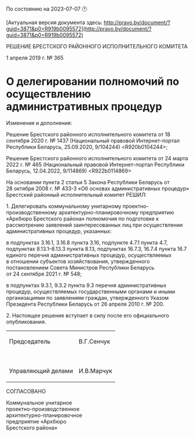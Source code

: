 По состоянию на 2023-07-07 &#x1F550;

[Актуальная версия документа здесь: http://pravo.by/document/?guid=3871&p0=R919b0095572](http://pravo.by/document/?guid=3871&p0=R919b0095572)

<p>РЕШЕНИЕ БРЕСТСКОГО РАЙОННОГО ИСПОЛНИТЕЛЬНОГО КОМИТЕТА</p>
<p>1 апреля 2019 г. № 365</p>
<h1>О делегировании полномочий по осуществлению административных процедур</h1>
<p>Изменения и дополнения:</p>
<p>Решение Брестского районного исполнительного комитета от 18 сентября 2020 г. № 1437 (Национальный правовой Интернет-портал Республики Беларусь, 25.09.2020, 9/104244) &lt;R920b0104244&gt;;</p>
<p>Решение Брестского районного исполнительного комитета от 24 марта 2022 г. № 465 (Национальный правовой Интернет-портал Республики Беларусь, 12.04.2022, 9/114869) &lt;R922b0114869&gt;</p>
<p></p>
<p>На основании пункта 2 статьи 5 Закона Республики Беларусь от 28 октября 2008 г. № 433-З «Об основах административных процедур» Брестский районный исполнительный комитет РЕШИЛ:</p>
<p>1. Делегировать коммунальному унитарному проектно-производственному архитектурно-планировочному предприятию «Архбюро Брестского района» полномочия по подготовке к рассмотрению заявлений заинтересованных лиц при осуществлении административных процедур, указанных:</p>
<p>в подпунктах 3.16.1, 3.16.8 пункта 3.16, подпункте 4.7.1 пункта 4.7, подпунктах 8.13.1–8.13.3 пункта 8.13, подпунктах 16.7.3, 16.7.4 пункта 16.7 единого перечня административных процедур, осуществляемых в отношении субъектов хозяйствования, утвержденного постановлением Совета Министров Республики Беларусь от 24 сентября 2021 г. № 548;</p>
<p>в подпунктах 9.3.1, 9.3.2 пункта 9.3 перечня административных процедур, осуществляемых государственными органами и иными организациями по заявлениям граждан, утвержденного Указом Президента Республики Беларусь от 26 апреля 2010 г. № 200.</p>
<p>2. Настоящее решение вступает в силу после его официального опубликования.</p>
<p></p>
<table>
<tr>
<td><p>Председатель</p></td>
<td><p>В.Г.Сенчук</p></td>
</tr>
<tr>
<td><p></p></td>
<td><p></p></td>
</tr>
<tr>
<td><p>Управляющий делами</p></td>
<td><p>И.В.Марчук</p></td>
</tr>
</table>
<p></p>
<p>СОГЛАСОВАНО</p>
<p>Коммунальное унитарное <br>проектно-производственное <br>архитектурно-планировочное <br>предприятие «Архбюро <br>Брестского района»</p>
<p></p>